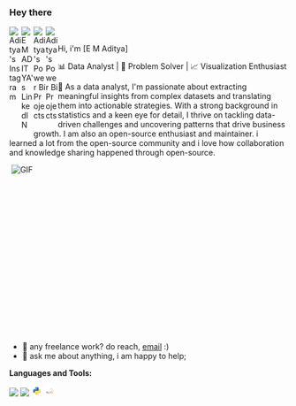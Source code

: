 ### Hey there 
<a href="https://www.instagram.com/e.m.aditya/">
  <img align="left" alt="Aditya's Instagram" width="22px" src="https://raw.githubusercontent.com/hussainweb/hussainweb/main/icons/instagram.png" />
</a>
</a>
<a href="https://www.linkedin.com/in/emaditya/">
  <img align="left" alt="E M ADITYA's LinkedIN" width="22px" src="https://raw.githubusercontent.com/peterthehan/peterthehan/master/assets/linkedin.svg" />
</a>
<a href="https://www.novypro.com/profile_projects/e-maditya">
  <img align="left" alt="Aditya's Power Bi Projects" width="22px" src="https://www.k2e.com/wp-content/uploads/2018/12/Power-BI-Logo.png" />
</a>
<a href="https://github.com/emaditya123?tab=repositories">
  <img align="left" alt="Aditya's Power Bi Projects" width="22px" src="https://upload.wikimedia.org/wikipedia/commons/thumb/9/91/Octicons-mark-github.svg/2048px-Octicons-mark-github.svg.png" />
</a>



<br />

Hi, i'm [E M Aditya]

📊 Data Analyst | 🧠 Problem Solver | 📈 Visualization Enthusiast

🔬 As a data analyst, I'm passionate about extracting meaningful insights from complex datasets and translating them into actionable strategies. With a strong background in statistics and a keen eye for detail, I thrive on tackling data-driven challenges and uncovering patterns that drive business growth.
I am also an open-source enthusiast and maintainer. i learned a lot from the open-source community and i love how collaboration and knowledge sharing happened through open-source.


  <img align="right" alt="GIF" src="https://github.com/abhisheknaiidu/abhisheknaiidu/blob/master/code.gif?raw=true" width="500" height="320" />
  
- 💼 any freelance work? do reach, [email](mailto:emaditya0@gmail.com) :)
- 💬 ask me about anything, i am happy to help;

**Languages and Tools:**  

<code><img height="20" src="https://w3skillset.com/wp-content/uploads/2021/09/PowerBI-Logo.png"></code>
<code><img height="20" src="https://upload.wikimedia.org/wikipedia/commons/thumb/3/34/Microsoft_Office_Excel_%282019%E2%80%93present%29.svg/2203px-Microsoft_Office_Excel_%282019%E2%80%93present%29.svg.png"></code>
<code><img height="20" src="https://raw.githubusercontent.com/github/explore/80688e429a7d4ef2fca1e82350fe8e3517d3494d/topics/python/python.png"></code>
<code><img height="20" src="https://raw.githubusercontent.com/github/explore/80688e429a7d4ef2fca1e82350fe8e3517d3494d/topics/mysql/mysql.png"></code>

<!--END_SECTION:waka-->







<!---
emaditya123/emaditya123 is a ✨ special ✨ repository because its `README.md` (this file) appears on your GitHub profile.
You can click the Preview link to take a look at your changes.
--->
